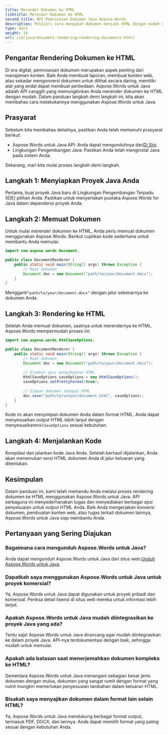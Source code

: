 ```yaml
---
title: Merender Dokumen ke HTML
linktitle: Merender Dokumen ke HTML
second_title: API Pemrosesan Dokumen Java Aspose.Words
description: Pelajari cara mengubah dokumen menjadi HTML dengan mudah menggunakan Aspose.Words untuk Java. Panduan langkah demi langkah untuk konversi dokumen yang efisien.
type: docs
weight: 14
url: /id/java/document-rendering/rendering-documents-html/
---
```


## Pengantar Rendering Dokumen ke HTML

Di era digital, pemrosesan dokumen merupakan aspek penting dari manajemen konten. Baik Anda membuat laporan, membuat konten web, atau sekadar mengonversi dokumen untuk dilihat secara daring, memiliki alat yang andal dapat membuat perbedaan. Aspose.Words untuk Java adalah API canggih yang memungkinkan Anda merender dokumen ke HTML dengan mudah. Dalam panduan langkah demi langkah ini, kita akan membahas cara melakukannya menggunakan Aspose.Words untuk Java.

## Prasyarat

Sebelum kita membahas detailnya, pastikan Anda telah memenuhi prasyarat berikut:

-  Aspose.Words untuk Java API: Anda dapat mengunduhnya dari[Di Sini](https://releases.aspose.com/words/java/).
- Lingkungan Pengembangan Java: Pastikan Anda telah menginstal Java pada sistem Anda.

Sekarang, mari kita mulai proses langkah demi langkah.

## Langkah 1: Menyiapkan Proyek Java Anda

Pertama, buat proyek Java baru di Lingkungan Pengembangan Terpadu (IDE) pilihan Anda. Pastikan untuk menyertakan pustaka Aspose.Words for Java dalam dependensi proyek Anda.

## Langkah 2: Memuat Dokumen

Untuk mulai merender dokumen ke HTML, Anda perlu memuat dokumen menggunakan Aspose.Words. Berikut cuplikan kode sederhana untuk membantu Anda memulai:

```java
import com.aspose.words.Document;

public class DocumentRenderer {
    public static void main(String[] args) throws Exception {
        // Muat dokumen
        Document doc = new Document("path/to/your/document.docx");
    }
}
```

 Mengganti`"path/to/your/document.docx"` dengan jalur sebenarnya ke dokumen Anda.

## Langkah 3: Rendering ke HTML

Setelah Anda memuat dokumen, saatnya untuk merendernya ke HTML. Aspose.Words mempermudah proses ini:

```java
import com.aspose.words.HtmlSaveOptions;

public class DocumentRenderer {
    public static void main(String[] args) throws Exception {
        // Muat dokumen
        Document doc = new Document("path/to/your/document.docx");
        
        // Siapkan opsi penyimpanan HTML
        HtmlSaveOptions saveOptions = new HtmlSaveOptions();
        saveOptions.setPrettyFormat(true);
        
        // Simpan dokumen sebagai HTML
        doc.save("path/to/output/document.html", saveOptions);
    }
}
```

Kode ini akan menyimpan dokumen Anda dalam format HTML. Anda dapat menyesuaikan output HTML lebih lanjut dengan menyesuaikan`HtmlSaveOptions` sesuai kebutuhan.

## Langkah 4: Menjalankan Kode

Kompilasi dan jalankan kode Java Anda. Setelah berhasil dijalankan, Anda akan menemukan versi HTML dokumen Anda di jalur keluaran yang ditentukan.

## Kesimpulan

Dalam panduan ini, kami telah memandu Anda melalui proses rendering dokumen ke HTML menggunakan Aspose.Words untuk Java. API serbaguna ini menyederhanakan tugas dan menyediakan berbagai opsi penyesuaian untuk output HTML Anda. Baik Anda mengerjakan konversi dokumen, pembuatan konten web, atau tugas terkait dokumen lainnya, Aspose.Words untuk Java siap membantu Anda.

## Pertanyaan yang Sering Diajukan

### Bagaimana cara mengunduh Aspose.Words untuk Java?

 Anda dapat mengunduh Aspose.Words untuk Java dari situs web:[Unduh Aspose.Words untuk Java](https://releases.aspose.com/words/java/).

### Dapatkah saya menggunakan Aspose.Words untuk Java untuk proyek komersial?

Ya, Aspose.Words untuk Java dapat digunakan untuk proyek pribadi dan komersial. Periksa detail lisensi di situs web mereka untuk informasi lebih lanjut.

### Apakah Aspose.Words untuk Java mudah diintegrasikan ke proyek Java yang ada?

Tentu saja! Aspose.Words untuk Java dirancang agar mudah diintegrasikan ke dalam proyek Java. API-nya terdokumentasi dengan baik, sehingga mudah untuk memulai.

### Apakah ada batasan saat menerjemahkan dokumen kompleks ke HTML?

Sementara Aspose.Words untuk Java menangani sebagian besar jenis dokumen dengan mulus, dokumen yang sangat rumit dengan format yang rumit mungkin memerlukan penyesuaian tambahan dalam keluaran HTML.

### Bisakah saya menyajikan dokumen dalam format lain selain HTML?

Ya, Aspose.Words untuk Java mendukung berbagai format output, termasuk PDF, DOCX, dan lainnya. Anda dapat memilih format yang paling sesuai dengan kebutuhan Anda.